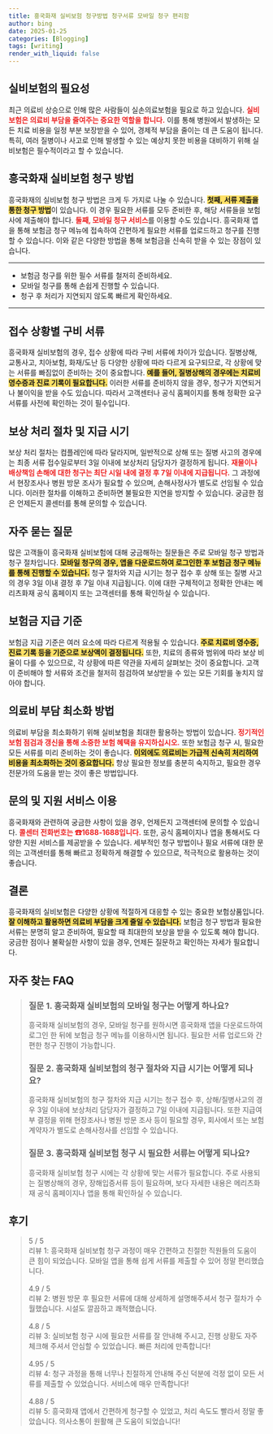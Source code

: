 ```yaml
---
title: 흥국화재 실비보험 청구방법 청구서류 모바일 청구 편리함
author: bing
date: 2025-01-25
categories: [Blogging]
tags: [writing]
render_with_liquid: false
---
```



<h2 id='실비보험의 필요성'>실비보험의 필요성</h2>

<p>최근 의료비 상승으로 인해 많은 사람들이 실손의료보험을 필요로 하고 있습니다. <b><span style="color: #ee2323;">실비보험은 의료비 부담을 줄여주는 중요한 역할을 합니다.</span></b> 이를 통해 병원에서 발생하는 모든 치료 비용을 일정 부분 보장받을 수 있어, 경제적 부담을 줄이는 데 큰 도움이 됩니다. 특히, 여러 질병이나 사고로 인해 발생할 수 있는 예상치 못한 비용을 대비하기 위해 실비보험은 필수적이라고 할 수 있습니다.</p>

<h2 id='흥국화재 실비보험 청구 방법'>흥국화재 실비보험 청구 방법</h2>

<p>흥국화재의 실비보험 청구 방법은 크게 두 가지로 나눌 수 있습니다. <b><span style="background-color: #ffe066;">첫째, 서류 제출을 통한 청구 방법</span></b>이 있습니다. 이 경우 필요한 서류를 모두 준비한 후, 해당 서류들을 보험사에 제출해야 합니다. <b><span style="color: #ee2323;">둘째, 모바일 청구 서비스</span></b>를 이용할 수도 있습니다. 흥국화재 앱을 통해 보험금 청구 메뉴에 접속하여 간편하게 필요한 서류를 업로드하고 청구를 진행할 수 있습니다. 이와 같은 다양한 방법을 통해 보험금을 신속히 받을 수 있는 장점이 있습니다.</p>

<hr />

<ul>
    <li>보험금 청구를 위한 필수 서류를 철저히 준비하세요.</li>
    <li>모바일 청구를 통해 손쉽게 진행할 수 있습니다.</li>
    <li>청구 후 처리가 지연되지 않도록 빠르게 확인하세요.</li>
</ul>

<hr />

<h2 id='접수 상황별 구비 서류'>접수 상황별 구비 서류</h2>

<p>흥국화재 실비보험의 경우, 접수 상황에 따라 구비 서류에 차이가 있습니다. 질병상해, 교통사고, 치아보험, 화재/도난 등 다양한 상황에 따라 다르게 요구되므로, 각 상황에 맞는 서류를 빠짐없이 준비하는 것이 중요합니다. <b><span style="background-color: #ffe066;">예를 들어, 질병상해의 경우에는 치료비 영수증과 진료 기록이 필요합니다.</span></b> 이러한 서류를 준비하지 않을 경우, 청구가 지연되거나 불이익을 받을 수도 있습니다. 따라서 고객센터나 공식 홈페이지를 통해 정확한 요구 서류를 사전에 확인하는 것이 필수입니다.</p>

<h2 id='보상 처리 절차 및 지급 시기'>보상 처리 절차 및 지급 시기</h2>

<p>보상 처리 절차는 컴플레인에 따라 달라지며, 일반적으로 상해 또는 질병 사고의 경우에는 최종 서류 접수일로부터 3일 이내에 보상처리 담당자가 결정하게 됩니다. <b><span style="color: #ee2323;">재물이나 배상책임 손해에 대한 청구는 최단 시일 내에 결정 후 7일 이내에 지급됩니다.</span></b> 그 과정에서 현장조사나 병원 방문 조사가 필요할 수 있으며, 손해사정사가 별도로 선임될 수 있습니다. 이러한 절차를 이해하고 준비하면 불필요한 지연을 방지할 수 있습니다. 궁금한 점은 언제든지 콜센터를 통해 문의할 수 있습니다.</p>

<h2 id='자주 묻는 질문'>자주 묻는 질문</h2>

<p>많은 고객들이 흥국화재 실비보험에 대해 궁금해하는 질문들은 주로 모바일 청구 방법과 청구 절차입니다. <b><span style="background-color: #ffe066;">모바일 청구의 경우, 앱을 다운로드하여 로그인한 후 보험금 청구 메뉴를 통해 진행할 수 있습니다.</span></b> 청구 절차와 지급 시기는 청구 접수 후 상해 또는 질병 사고의 경우 3일 이내 결정 후 7일 이내 지급됩니다. 이에 대한 구체적이고 정확한 안내는 메리츠화재 공식 홈페이지 또는 고객센터를 통해 확인하실 수 있습니다.</p>

<h2 id='보험금 지급 기준'>보험금 지급 기준</h2>

<p>보험금 지급 기준은 여러 요소에 따라 다르게 적용될 수 있습니다. <b><span style="background-color: #ffe066;">주로 치료비 영수증, 진료 기록 등을 기준으로 보상액이 결정됩니다.</span></b> 또한, 치료의 종류와 범위에 따라 보상 비율이 다를 수 있으므로, 각 상황에 따른 약관을 자세히 살펴보는 것이 중요합니다. 고객이 준비해야 할 서류와 조건을 철저히 점검하여 보상받을 수 있는 모든 기회를 놓치지 않아야 합니다.</p>

<h2 id='의료비 부담 최소화 방법'>의료비 부담 최소화 방법</h2>

<p>의료비 부담을 최소화하기 위해 실비보험을 최대한 활용하는 방법이 있습니다. <b><span style="color: #ee2323;">정기적인 보험 점검과 갱신을 통해 소중한 보험 혜택을 유지하십시오.</span></b> 또한 보험금 청구 시, 필요한 모든 서류를 미리 준비하는 것이 좋습니다. <b><span style="background-color: #ffe066;">이외에도 의료비는 가급적 신속히 처리하여 비용을 최소화하는 것이 중요합니다.</span></b> 항상 필요한 정보를 충분히 숙지하고, 필요한 경우 전문가의 도움을 받는 것이 좋은 방법입니다.</p>

<h2 id='문의 및 지원 서비스 이용'>문의 및 지원 서비스 이용</h2>

<p>흥국화재와 관련하여 궁금한 사항이 있을 경우, 언제든지 고객센터에 문의할 수 있습니다. <b><span style="color: #ee2323;">콜센터 전화번호는 ☎1688-1688입니다.</span></b> 또한, 공식 홈페이지나 앱을 통해서도 다양한 지원 서비스를 제공받을 수 있습니다. 세부적인 청구 방법이나 필요 서류에 대한 문의는 고객센터를 통해 빠르고 정확하게 해결할 수 있으므로, 적극적으로 활용하는 것이 좋습니다.</p>

<h2 id='결론'>결론</h2>

<p>흥국화재의 실비보험은 다양한 상황에 적절하게 대응할 수 있는 중요한 보험상품입니다. <b><span style="background-color: #ffe066;">잘 이해하고 활용하면 의료비 부담을 크게 줄일 수 있습니다.</span></b> 보험금 청구 방법과 필요한 서류는 분명히 알고 준비하여, 필요할 때 최대한의 보상을 받을 수 있도록 해야 합니다. 궁금한 점이나 불확실한 사항이 있을 경우, 언제든 질문하고 확인하는 자세가 필요합니다.</p>


<h2 id='자주_찾는_FAQ'>자주 찾는 FAQ</h2>
<div itemscope="" itemtype="https://schema.org/FAQPage">
<blockquote>
<div itemscope="" itemprop="mainEntity" itemtype="https://schema.org/Question">
<h3 itemprop="name">질문 1. 흥국화재 실비보험의 모바일 청구는 어떻게 하나요?</h3>
<div itemscope="" itemprop="acceptedAnswer" itemtype="https://schema.org/Answer">
<span itemprop="text">
<p>흥국화재 실비보험의 경우, 모바일 청구를 원하시면 흥국화재 앱을 다운로드하여 로그인 한 뒤에 보험금 청구 메뉴를 이용하시면 됩니다. 필요한 서류 업로드와 간편한 청구 진행이 가능합니다.</p>
</span>
</div>
</div>
<div itemscope="" itemprop="mainEntity" itemtype="https://schema.org/Question">
<h3 itemprop="name">질문 2. 흥국화재 실비보험의 청구 절차와 지급 시기는 어떻게 되나요?</h3>
<div itemscope="" itemprop="acceptedAnswer" itemtype="https://schema.org/Answer">
<span itemprop="text">
<p>흥국화재 실비보험의 청구 절차와 지급 시기는 청구 접수 후, 상해/질병사고의 경우 3일 이내에 보상처리 담당자가 결정하고 7일 이내에 지급됩니다. 또한 지급여부 결정을 위해 현장조사나 병원 방문 조사 등이 필요할 경우, 회사에서 또는 보험계약자가 별도로 손해사정사를 선임할 수 있습니다.</p>
</span>
</div>
</div>
<div itemscope="" itemprop="mainEntity" itemtype="https://schema.org/Question">
<h3 itemprop="name">질문 3. 흥국화재 실비보험 청구 시 필요한 서류는 어떻게 되나요?</h3>
<div itemscope="" itemprop="acceptedAnswer" itemtype="https://schema.org/Answer">
<span itemprop="text">
<p>흥국화재 실비보험 청구 시에는 각 상황에 맞는 서류가 필요합니다. 주로 사용되는 질병상해의 경우, 장해입증서류 등이 필요하며, 보다 자세한 내용은 메리츠화재 공식 홈페이지나 앱을 통해 확인하실 수 있습니다.</p>
</span>
</div>
</div>
</blockquote>
</div>
<h2 id='후기'>후기</h2>
<div itemscope itemtype="https://schema.org/Product">
  <blockquote>
  <div itemprop="review" itemscope itemtype="https://schema.org/Review">
      <div itemprop="reviewRating" itemscope itemtype="https://schema.org/Rating"> <span itemprop="ratingValue">5</span> / <span itemprop="bestRating">5</span> </div>
      <span itemprop="reviewBody">리뷰 1: 흥국화재 실비보험 청구 과정이 매우 간편하고 친절한 직원들의 도움이 큰 힘이 되었습니다. 모바일 앱을 통해 쉽게 서류를 제출할 수 있어 정말 편리했습니다.</span>
  </div>
  <br>
  <div itemprop="review" itemscope itemtype="https://schema.org/Review">
      <div itemprop="reviewRating" itemscope itemtype="https://schema.org/Rating"> <span itemprop="ratingValue">4.9</span> / <span itemprop="bestRating">5</span> </div>
      <span itemprop="reviewBody">리뷰 2: 병원 방문 후 필요한 서류에 대해 상세하게 설명해주셔서 청구 절차가 수월했습니다. 시설도 깔끔하고 쾌적했습니다.</span>
  </div>
  <br>
  <div itemprop="review" itemscope itemtype="https://schema.org/Review">
      <div itemprop="reviewRating" itemscope itemtype="https://schema.org/Rating"> <span itemprop="ratingValue">4.8</span> / <span itemprop="bestRating">5</span> </div>
      <span itemprop="reviewBody">리뷰 3: 실비보험 청구 시에 필요한 서류를 잘 안내해 주시고, 진행 상황도 자주 체크해 주셔서 안심할 수 있었습니다. 빠른 처리에 만족합니다!</span>
  </div>
  <br>
  <div itemprop="review" itemscope itemtype="https://schema.org/Review">
      <div itemprop="reviewRating" itemscope itemtype="https://schema.org/Rating"> <span itemprop="ratingValue">4.95</span> / <span itemprop="bestRating">5</span> </div>
      <span itemprop="reviewBody">리뷰 4: 청구 과정을 통해 너무나 친절하게 안내해 주신 덕분에 걱정 없이 모든 서류를 제출할 수 있었습니다. 서비스에 매우 만족합니다!</span>
  </div>
  <br>
  <div itemprop="review" itemscope itemtype="https://schema.org/Review">
      <div itemprop="reviewRating" itemscope itemtype="https://schema.org/Rating"> <span itemprop="ratingValue">4.88</span> / <span itemprop="bestRating">5</span> </div>
      <span itemprop="reviewBody">리뷰 5: 흥국화재 앱에서 간편하게 청구할 수 있었고, 처리 속도도 빨라서 정말 좋았습니다. 의사소통이 원활해 큰 도움이 되었습니다!</span>
  </div>
  </blockquote>
</div>
